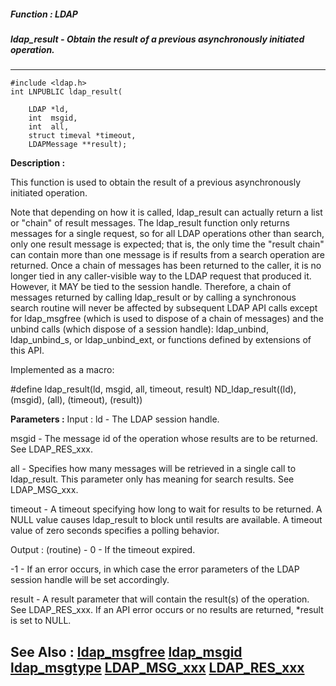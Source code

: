 ##### Function : LDAP
##### ldap_result - Obtain the result of a previous asynchronously initiated operation.
---
```
#include <ldap.h>
int LNPUBLIC ldap_result(

	LDAP *ld,
	int  msgid,
	int  all,
	struct timeval *timeout,
	LDAPMessage **result);
```
**Description :**

This function is used to obtain the result of a previous asynchronously 
initiated operation. 

Note that depending on how it is called, ldap_result can actually return a list 
or "chain" of result messages. The ldap_result function only returns messages 
for a single request, so for all LDAP operations other than search, only one 
result message is expected; that is, the only time the "result chain" can 
contain more than one message is if results from a search operation are 
returned.  Once a chain of messages has been returned to the caller, it is no 
longer tied in any caller-visible way to the LDAP request that produced it.  
However, it MAY be tied to the session handle.  Therefore, a chain of messages 
returned by calling ldap_result or by calling a synchronous search routine will 
never be affected by subsequent LDAP API calls except for ldap_msgfree (which 
is used to dispose of a chain of messages) and the unbind calls (which dispose 
of a session handle): ldap_unbind, ldap_unbind_s, or ldap_unbind_ext, or 
functions defined by extensions of this API.

Implemented as a macro:

#define ldap_result(ld, msgid, all, timeout, result) ND_ldap_result((ld), 
(msgid), (all), (timeout), (result))

**Parameters :**
Input :
ld  -  The LDAP session handle.

msgid  -  The message id of the operation whose results are to be returned.  See LDAP_RES_xxx.

all  -  Specifies how many messages will be retrieved in a single call  to ldap_result.  This parameter only has meaning for search results.  See LDAP_MSG_xxx.

timeout  -  A timeout specifying how long to wait for results to be returned.  A NULL value causes ldap_result to block until results are available.  A timeout value of zero seconds specifies a polling behavior.

Output :
(routine)  -  0 - If the timeout expired. 

-1 - If an error occurs, in which case the error parameters of the LDAP session handle will be set accordingly.


result  -  A result parameter that will contain the result(s) of the operation.  See LDAP_RES_xxx.  If an API error occurs or no results are returned, *result is set to NULL.


**See Also :**
[ldap_msgfree](/reference/Func/ldap_msgfree)
[ldap_msgid](/reference/Func/ldap_msgid)
[ldap_msgtype](/reference/Func/ldap_msgtype)
[LDAP_MSG_xxx](/reference/Symb/LDAP_MSG_xxx)
[LDAP_RES_xxx](/reference/Symb/LDAP_RES_xxx)
---
